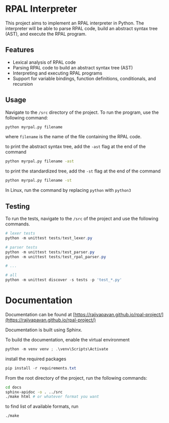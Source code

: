 # RPAL Interpreter

This project aims to implement an RPAL interpreter in Python. The interpreter will be able to parse RPAL code, build an abstract syntax tree (AST), and execute the RPAL program.

## Features
- Lexical analysis of RPAL code
- Parsing RPAL code to build an abstract syntax tree (AST)
- Interpreting and executing RPAL programs
- Support for variable bindings, function definitions, conditionals, and recursion


## Usage 
Navigate to the `/src` directory of the project.
To run the program, use the following command:

```bash
python myrpal.py filename
```
where `filename` is the name of the file containing the RPAL code.

to print the abstract syntax tree, add the `-ast` flag at the end of the command

```bash
python myrpal.py filename -ast
```

to print the standardized tree, add the `-st` flag at the end of the command

```bash
python myrpal.py filename -st
```

In Linux, run the command by replacing `python` with `python3`

## Testing

To run the tests, navigate to the `/src` of the project and use the following commands.

```powershell
# lexer tests
python -m unittest tests/test_lexer.py

# parser tests
python -m unittest tests/test_parser.py
python -m unittest tests/test_rpal_parser.py

# ...

# all
python -m unittest discover -s tests -p 'test_*.py'
```

# Documentation

Documentation can be found at [https://rajivapavan.github.io/rpal-project/](https://rajivapavan.github.io/rpal-project/)

Documentation is built using Sphinx.

To build the documentation,
enable the virtual environment

```powershell
python -m venv venv ; .\venv\Scripts\Activate
```

install the required packages
```powershell
pip install -r requirements.txt
```

From the root directory of the project, run the following commands:
```bash
cd docs
sphinx-apidoc -o . ../src
./make html # or whatever format you want
```
to find list of available formats, run
```bash
./make
```